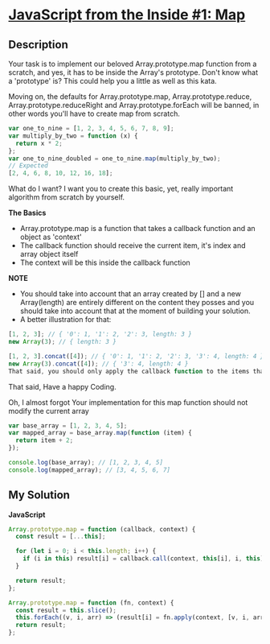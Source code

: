 # [JavaScript from the Inside #1: Map](https://www.codewars.com/kata/558ccca75f511f2b0d0000f7)

## Description

Your task is to implement our beloved Array.prototype.map function from a scratch, and yes, it has to be inside the Array's prototype. Don't know what a 'prototype' is? This could help you a little as well as this kata.

Moving on, the defaults for Array.prototype.map, Array.prototype.reduce, Array.prototype.reduceRight and Array.prototype.forEach will be banned, in other words you'll have to create map from scratch.

```js
var one_to_nine = [1, 2, 3, 4, 5, 6, 7, 8, 9];
var multiply_by_two = function (x) {
  return x * 2;
};
var one_to_nine_doubled = one_to_nine.map(multiply_by_two);
// Expected
[2, 4, 6, 8, 10, 12, 16, 18];
```

What do I want? I want you to create this basic, yet, really important algorithm from scratch by yourself.

**The Basics**

- Array.prototype.map is a function that takes a callback function and an object as 'context'
- The callback function should receive the current item, it's index and array object itself
- The context will be this inside the callback function

**NOTE**

- You should take into account that an array created by [] and a new Array(length) are entirely different on the content they posses and you should take into account that at the moment of building your solution.
- A better illustration for that:

```js
[1, 2, 3]; // { '0': 1, '1': 2, '2': 3, length: 3 }
new Array(3); // { length: 3 }

[1, 2, 3].concat([4]); // { '0': 1, '1': 2, '2': 3, '3': 4, length: 4 }
new Array(3).concat([4]); // { '3': 4, length: 4 }
That said, you should only apply the callback function to the items that the array posses
```

That said, Have a happy Coding.

Oh, I almost forgot Your implementation for this map function should not modify the current array

```js
var base_array = [1, 2, 3, 4, 5];
var mapped_array = base_array.map(function (item) {
  return item + 2;
});

console.log(base_array); // [1, 2, 3, 4, 5]
console.log(mapped_array); // [3, 4, 5, 6, 7]
```

## My Solution

**JavaScript**

```js
Array.prototype.map = function (callback, context) {
  const result = [...this];

  for (let i = 0; i < this.length; i++) {
    if (i in this) result[i] = callback.call(context, this[i], i, this);
  }

  return result;
};
```

```js
Array.prototype.map = function (fn, context) {
  const result = this.slice();
  this.forEach((v, i, arr) => (result[i] = fn.apply(context, [v, i, arr])));
  return result;
};
```
